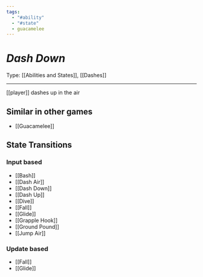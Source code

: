 ```yaml
---
tags:
  - "#ability"
  - "#state"
  - guacamelee
---
```

# _Dash Down_

Type: [[Abilities and States]], [[Dashes]]

----


[[player]] dashes up in the air


## Similar in other games

* [[Guacamelee]]


## State Transitions

### Input based

* [[Bash]]
* [[Dash Air]]
* [[Dash Down]]
* [[Dash Up]]
* [[Dive]]
* [[Fall]]
* [[Glide]]
* [[Grapple Hook]]
* [[Ground Pound]]
* [[Jump Air]]

### Update based

* [[Fall]]
* [[Glide]]